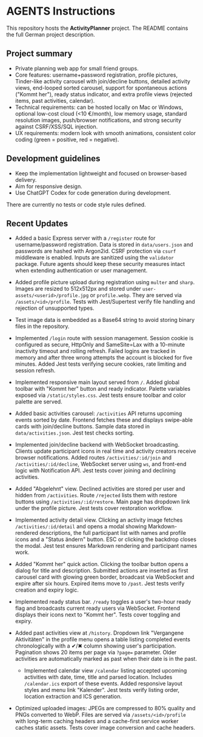 # AGENTS Instructions

This repository hosts the **ActivityPlanner** project. The README contains the full German project description.

## Project summary
- Private planning web app for small friend groups.
- Core features: username+password registration, profile pictures, Tinder-like activity carousel with join/decline buttons, detailed activity views, end-looped sorted carousel, support for spontaneous actions ("Kommt her"), ready status indicator, and extra profile views (rejected items, past activities, calendar).
- Technical requirements: can be hosted locally on Mac or Windows, optional low-cost cloud (<10 €/month), low memory usage, standard resolution images, push/browser notifications, and strong security against CSRF/XSS/SQL injection.
- UX requirements: modern look with smooth animations, consistent color coding (green = positive, red = negative).

## Development guidelines
- Keep the implementation lightweight and focused on browser-based delivery.
- Aim for responsive design.
- Use ChatGPT Codex for code generation during development.

There are currently no tests or code style rules defined.

## Recent Updates
* Added a basic Express server with a `/register` route for username/password
  registration. Data is stored in `data/users.json` and passwords are hashed with
  Argon2id. CSRF protection via `csurf` middleware is enabled. Inputs are
  sanitized using the `validator` package. Future agents should keep these
  security measures intact when extending authentication or user management.
* Added profile picture upload during registration using `multer` and `sharp`.
  Images are resized to 512x512px and stored under `user-assets/<userid>/profile.jpg`
  or `profile.webp`. They are served via `/assets/<id>/profile`. Tests with
  Jest/Supertest verify file handling and rejection of unsupported types.
* Test image data is embedded as a Base64 string to avoid storing binary files
  in the repository.
* Implemented `/login` route with session management. Session cookie is
  configured as secure, HttpOnly and SameSite=Lax with a 10-minute inactivity
  timeout and rolling refresh. Failed logins are tracked in memory and after
  three wrong attempts the account is blocked for five minutes. Added Jest tests
  verifying secure cookies, rate limiting and session refresh.

* Implemented responsive main layout served from `/`. Added global toolbar with "Kommt her" button and ready indicator. Palette variables exposed via `/static/styles.css`. Jest tests ensure toolbar and color palette are served.
* Added basic activities carousel: `/activities` API returns upcoming events sorted by date. Frontend fetches these and displays swipe-able cards with join/decline buttons. Sample data stored in `data/activities.json`. Jest test checks sorting.
* Implemented join/decline backend with WebSocket broadcasting. Clients update participant icons in real time and activity creators receive browser notifications. Added routes `/activities/:id/join` and `/activities/:id/decline`, WebSocket server using `ws`, and front-end logic with Notification API. Jest tests cover joining and declining activities.
* Added "Abgelehnt" view. Declined activities are stored per user and hidden from `/activities`. Route `/rejected` lists them with restore buttons using `/activities/:id/restore`. Main page has dropdown link under the profile picture. Jest tests cover restoration workflow.
* Implemented activity detail view. Clicking an activity image fetches `/activities/:id/detail` and opens a modal showing Markdown-rendered descriptions, the full participant list with names and profile icons and a "Status ändern" button. ESC or clicking the backdrop closes the modal. Jest test ensures Markdown rendering and participant names work.
* Added "Kommt her" quick action. Clicking the toolbar button opens a dialog for title and description. Submitted actions are inserted as first carousel card with glowing green border, broadcast via WebSocket and expire after six hours. Expired items move to `/past`. Jest tests verify creation and expiry logic.
* Implemented ready status bar. `/ready` toggles a user's two-hour ready flag and broadcasts current ready users via WebSocket. Frontend displays their icons next to "Kommt her". Tests cover toggling and expiry.
* Added past activities view at `/history`. Dropdown link "Vergangene Aktivitäten" in the profile menu opens a table listing completed events chronologically with a ✔/✖ column showing user's participation. Pagination shows 20 items per page via `?page=` parameter. Older activities are automatically marked as past when their date is in the past.
  * Implemented calendar view `/calendar` listing accepted upcoming activities with date, time, title and parsed location. Includes `/calendar.ics` export of these events. Added responsive layout styles and menu link "Kalender". Jest tests verify listing order, location extraction and ICS generation.
* Optimized uploaded images: JPEGs are compressed to 80% quality and PNGs converted to WebP. Files are served via `/assets/<id>/profile` with long-term caching headers and a cache-first service worker caches static assets. Tests cover image conversion and cache headers.
